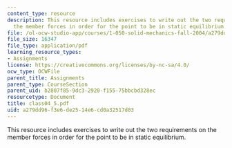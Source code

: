 ```yaml
---
content_type: resource
description: This resource includes exercises to write out the two requirements on
  the member forces in order for the point to be in static equilibrium.
file: /ol-ocw-studio-app/courses/1-050-solid-mechanics-fall-2004/a279dd96f3e6de2514e6cd0a32517d03_class04_5.pdf
file_size: 16347
file_type: application/pdf
learning_resource_types:
- Assignments
license: https://creativecommons.org/licenses/by-nc-sa/4.0/
ocw_type: OCWFile
parent_title: Assignments
parent_type: CourseSection
parent_uid: b2807f85-9dc3-2920-f155-75bbcbd328ec
resourcetype: Document
title: class04_5.pdf
uid: a279dd96-f3e6-de25-14e6-cd0a32517d03
---
```

This resource includes exercises to write out the two requirements on the member forces in order for the point to be in static equilibrium.